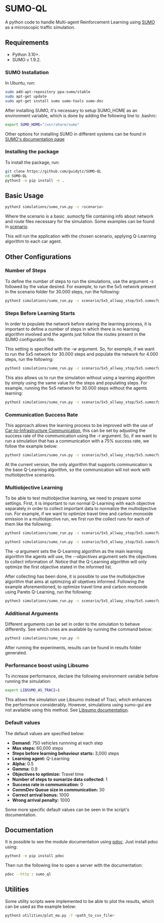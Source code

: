 # SUMO-QL

A python code to handle Multi-agent Reinforcement Learning using [SUMO](https://github.com/eclipse/sumo) as a microscopic
traffic simulation.

## Requirements

* Python 3.10+.
* SUMO v 1.9.2.

### SUMO Installation

In Ubuntu, run:

```bash
sudo add-apt-repository ppa:sumo/stable
sudo apt-get update
sudo apt-get install sumo sumo-tools sumo-doc
```

After installing SUMO, it's necessary to setup SUMO_HOME as an environment variable, which is done by adding the
following line to .bashrc:

```bash
export SUMO_HOME="/usr/share/sumo"
```

Other options for installing SUMO in different systems can be found in [SUMO's documentation page](https://sumo.dlr.de/docs)

### Installing the package

To install the package, run:
```bash
git clone https://github.com/guidytz/SUMO-QL
cd SUMO-QL
python3 -m pip install -e .
```

## Basic Usage

```bash
python3 simulations/sumo_run.py -c <scenario>
```

Where the scenario is a basic .sumocfg file containing info about network and route files necessary for the simulation. Some
examples can be found in [scenario](https://github.com/guidytz/SUMO-QL/tree/master/scenario).

This will run the application with the chosen scenario, applying Q-Learning algorithm to each car agent.

## Other Configurations

### Number of Steps

To define the number of steps to run the simulations, use the argument _-s_ followed by the value desired. For example, to run
the 5x5 network present in the scenario folder for 30.000 steps, run the following:
```bash
python3 simulations/sumo_run.py -c scenario/5x5_allway_stop/5x5.sumocfg -s 30000
```

### Steps Before Learning Starts

In order to populate the network before staring the learning process, it is important to define a number of steps in which there
is no learning algorithm involved and the agents just follow the routes present in the SUMO configuration file.

This setting is specified with the _-w_ argument. So, for exemple, if we want to run the 5x5 network for 30.000 steps and populate
the network for 4.000 steps, run the following:
```bash
python3 simulations/sumo_run.py -c scenario/5x5_allway_stop/5x5.sumocfg -s 30000 -w 4000
```

This also allows us to run the simulation without using a learning algorithm by simply using the same value for the steps and
populating steps. For example, running the 5x5 network for 30.000 steps without the agents learning:
```bash
python3 simulations/sumo_run.py -c scenario/5x5_allway_stop/5x5.sumocfg -s 30000 -w 30000
```

### Communication Success Rate

This approach allows the learning process to be improved with the use of [Car-to-Infrastructure Communication](https://peerj.com/articles/cs-428/), this can
be set by adjusting the success rate of the communication using the _-r_ argument. So, if we want to run a simulation that has
a communication with a 75% success rate, we follow the example below:
```bash
python3 simulations/sumo_run.py -c scenario/5x5_allway_stop/5x5.sumocfg -s 30000 -r 0.75
```

At the current version, the only algorithm that supports communication is the base Q-Learning algorithm, so the communication
will not work with multiobjective scenarios.

### Multiobjective Learning

To be able to test multiobjective learning, we need to prepare some settings. First, it is important to run normal Q-Learning
with each objective separately in order to collect important data to normalize the multiobjective run. For example, if we want
to optimize travel time and carbon monoxide emission in a multiobjective run, we first run the collect runs for each of them like
the following:
```bash
python3 simulations/sumo_run.py -c scenario/5x5_allway_stop/5x5.sumocfg -a QL --objectives TravelTime CO
```

```bash
python3 simulations/sumo_run.py -c scenario/5x5_allway_stop/5x5.sumocfg -a QL --objectives CO TravelTime
```

The _-a_ argument sets the Q-Learning algorithm as the main learning algorithm the agents will use, the _--objectives_ argument
sets the objectives to collect information of. Notice that the Q-Learning algorithm will only optimize the first objective stated
in the informed list.

After collecting has been done, it is possible to use the multiobjective algorithm that aims at optimizing all objetives informed.
Following the example aforementioned, to optimize travel time and carbon monoxide using Pareto Q-Learning, run the following:
```bash
python3 simulations/sumo_run.py -c scenario/5x5_allway_stop/5x5.sumocfg -a PQL --objectives TravelTime CO
```

### Additional Arguments

Different arguments can be set in order to the simulation to behave differently. See which ones are available by running
the command below:

```bash
python3 simulations/sumo_run.py -h
```

After running the experiments, results can be found in results folder generated.

### Performance boost using Libsumo
To increase performance, declare the following environment variable before running the simulation:
```bash
export LIBSUMO_AS_TRACI=1
```
This allows the simulation use Libsumo instead of Traci, which enhances the performance considerably. However, simulations using sumo-gui are not available using this method. See [Libsumo documentation](https://sumo.dlr.de/docs/Libsumo.html).

### Default values
The default values are specified below:
* **Demand:** 750 vehicles runnning at each step
* **Max steps:** 60,000 steps
* **Steps before learning behaviour starts:** 3,000 steps
* **Learning agent:** Q-Learning
* **Alpha:** 0.5
* **Gamma:** 0.9
* **Objectives to optimize:** Travel time
* **Number of steps to sumarize data collected:** 1
* **Success rate in communication:** 0
* **CommDev Queue size in communication:** 30
* **Correct arrival bonus:** 1000
* **Wrong arrival penalty:** 1000

Some more specific default values can be seen in the script's documentation.

## Documentation
It is possible to see the module documentation using [pdoc](https://pdoc3.github.io/pdoc/).
Just install pdoc using:
```bash
python3 -m pip install pdoc
```

Then run the following line to open a server with the documentation:
```bash
pdoc --http : sumo_ql
```

## Utilities

Some utility scripts were implemented to be able to plot the results, which can be used as the example below:

```bash
python3 utilities/plot_ma.py -f <path_to_csv_file>
```
